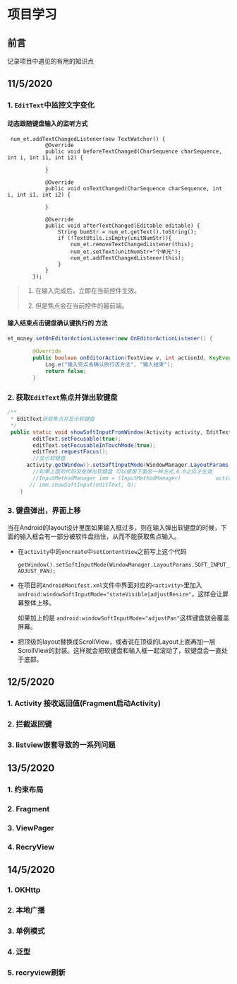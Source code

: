 # 项目学习

## 前言

记录项目中遇见的有用的知识点

## 11/5/2020

###  1. `EditText`中监控文字变化

#### 动态跟随键盘输入的监听方式

```. java
 num_et.addTextChangedListener(new TextWatcher() {
            @Override
            public void beforeTextChanged(CharSequence charSequence, int i, int i1, int i2) {

            }

            @Override
            public void onTextChanged(CharSequence charSequence, int i, int i1, int i2) {

            }

            @Override
            public void afterTextChanged(Editable editable) {
                String bumStr = num_et.getText().toString();
                if (!TextUtils.isEmpty(unitNumStr)){
                    num_et.removeTextChangedListener(this);
                    num_et.setText(unitNumStr+"个单元");
                    num_et.addTextChangedListener(this);
                }
            }
        });
```

> 1. 在输入完成后，立即在当前控件生效。
>
> 2. 但是焦点会在当前控件的最前端。

####  输入结束点击键盘确认键执行的 方法

``` java
et_money.setOnEditorActionListener(new OnEditorActionListener() {
        
        @Override
        public boolean onEditorAction(TextView v, int actionId, KeyEvent event) {
            Log.e("输入完点击确认执行该方法", "输入结束");
            return false;
        }
```

### 2. 获取`EditText`焦点并弹出软键盘

``` java
/**
 * EditText获取焦点并显示软键盘
 */
 public static void showSoftInputFromWindow(Activity activity, EditText editText) {
        editText.setFocusable(true);
        editText.setFocusableInTouchMode(true);
        editText.requestFocus();
        //显示软键盘
      activity.getWindow().setSoftInputMode(WindowManager.LayoutParams.SOFT_INPUT_STATE_ALWAYS_VISIBLE);
        //如果上面的代码没有弹出软键盘 可以使用下面另一种方式,6.0之后才生效
        //InputMethodManager imm = (InputMethodManager)		      activity.getSystemService(Context.INPUT_METHOD_SERVICE);
       // imm.showSoftInput(editText, 0); 
    }
```

### 3. 键盘弹出，界面上移

当在Android的layout设计里面如果输入框过多，则在输入弹出软键盘的时候，下面的输入框会有一部分被软件盘挡住，从而不能获取焦点输入。

* 在`activity`中的`oncreate`中`setContentView`之前写上这个代码

  `getWindow().setSoftInputMode(WindowManager.LayoutParams.SOFT_INPUT_ADJUST_PAN);`

* 在项目的`AndroidManifest.xml`文件中界面对应的`<activity>`里加入`android:windowSoftInputMode="stateVisible|adjustResize"`，这样会让屏幕整体上移。

  如果加上的是 `android:windowSoftInputMode="adjustPan"`这样键盘就会覆盖屏幕。

* 把顶级的layout替换成ScrollView，或者说在顶级的Layout上面再加一层ScrollView的封装。这样就会把软键盘和输入框一起滚动了，软键盘会一直处于底部。

## 12/5/2020

### 1. Activity 接收返回值(Fragment启动Activity)



### 2. 拦截返回键



### 3. listview嵌套导致的一系列问题

## 13/5/2020

### 1. 约束布局

### 2. Fragment

### 3. ViewPager

### 4. RecryView

## 14/5/2020

### 1. OKHttp

### 2. 本地广播
### 3. 单例模式

### 4. 泛型

### 5. recryview刷新